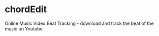 chordEdit
=========

Online Music Video Beat Tracking - download and track the beat of the music on Youtube 
